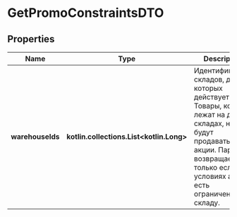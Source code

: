 
# GetPromoConstraintsDTO

## Properties
| Name | Type | Description | Notes |
| ------------ | ------------- | ------------- | ------------- |
| **warehouseIds** | **kotlin.collections.List&lt;kotlin.Long&gt;** | Идентификаторы складов, для которых действует акция. Товары, которые лежат на других складах, не будут продаваться по акции.  Параметр возвращается, только если в условиях акции есть ограничение по складу.  |  [optional] |




